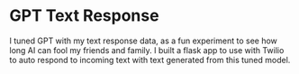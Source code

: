 # GPT Text Response

I tuned GPT with my text response data, as a fun experiment to see how long AI can fool my friends and family. I built a flask app to use with Twilio to auto respond to incoming text with text generated from this tuned model.

